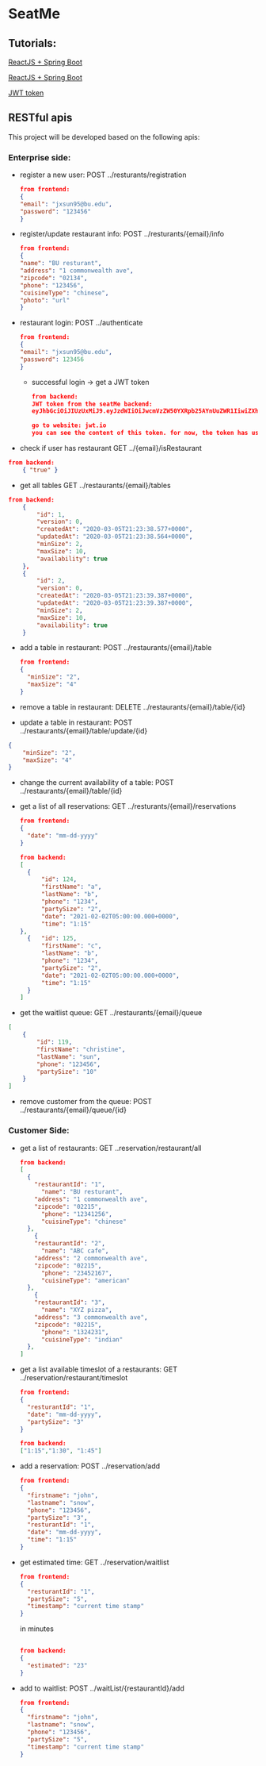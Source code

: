 # SeatMe

## Tutorials: 
[ReactJS + Spring Boot](https://developer.okta.com/blog/2018/07/19/simple-crud-react-and-spring-boot#add-a-jpa-domain-model)

[ReactJS + Spring Boot](https://spring.io/guides/tutorials/react-and-spring-data-rest)

[JWT token](https://jwt.io/)

## RESTful apis

This project will be developed based on the following apis: 

### Enterprise side: 

* register a new user: POST ../resturants/registration 
  ```json
  from frontend:
  {
  "email": "jxsun95@bu.edu",
  "password": "123456"
  }
  ```

* register/update restaurant info: POST ../resturants/{email}/info
  ```json
  from frontend:
  {
  "name": "BU resturant",
  "address": "1 commonwealth ave",
  "zipcode": "02134",
  "phone": "123456",
  "cuisineType": "chinese",
  "photo": "url"
  }
  ```

* restaurant login: POST ../authenticate 

  ```json
  from frontend:
  {
  "email": "jxsun95@bu.edu",
  "password": 123456
  }
  ```

  * successful login -> get a JWT token

    ```json
    from backend:
    JWT token from the seatMe backend: 
    eyJhbGciOiJIUzUxMiJ9.eyJzdWIiOiJwcmVzZW50YXRpb25AYnUuZWR1IiwiZXhwIjoxNTg1ODYxNTA1LCJpYXQiOjE1ODUyNTY3MDV9.OTZPiuSXSImhNqDa05WNn7ljARPRetkEavKycNkbxdHmjw0GWXt_pviqK9w6VEawiduULGV4K_nOuwvwiXkRxA
    
    go to website: jwt.io
    you can see the content of this token. for now, the token has user email

    ```

* check if user has restaurant GET ../{email}/isRestaurant
```json
from backend:
    { "true" }
```

* get all tables GET ../restaurants/{email}/tables
```json
from backend:
    {
        "id": 1,
        "version": 0,
        "createdAt": "2020-03-05T21:23:38.577+0000",
        "updatedAt": "2020-03-05T21:23:38.564+0000",
        "minSize": 2,
        "maxSize": 10,
        "availability": true
    },
    {
        "id": 2,
        "version": 0,
        "createdAt": "2020-03-05T21:23:39.387+0000",
        "updatedAt": "2020-03-05T21:23:39.387+0000",
        "minSize": 2,
        "maxSize": 10,
        "availability": true
    }
```

* add a table in restaurant:   POST ../restaurants/{email}/table

  ```json
  from frontend:
  {
    "minSize": "2",
    "maxSize": "4"
  }
  ```

* remove a table in restaurant:  DELETE ../restaurants/{email}/table/{id}


* update a table in restaurant: POST ../restaurants/{email}/table/update/{id}
```json
{
    "minSize": "2",
    "maxSize": "4"
}
```


* change the current availability of a table: POST ../restaurants/{email}/table/{id}


* get a list of all reservations: GET ../resturants/{email}/reservations

  ```json
  from frontend:
  {
    "date": "mm-dd-yyyy"
  }
  ```

  ```json
  from backend:
  [
    {
        "id": 124,
        "firstName": "a",
        "lastName": "b",
        "phone": "1234",
        "partySize": "2",
        "date": "2021-02-02T05:00:00.000+0000",
        "time": "1:15"    
  },
    {   "id": 125,
        "firstName": "c",
        "lastName": "b",
        "phone": "1234",
        "partySize": "2",
        "date": "2021-02-02T05:00:00.000+0000",
        "time": "1:15"  
    }
  ]
  ```

* get the waitlist queue: GET ../restaurants/{email}/queue

```json
[
    {
        "id": 119,
        "firstName": "christine",
        "lastName": "sun",
        "phone": "123456",
        "partySize": "10"
    }
]
```

* remove customer from the queue: POST ../restaurants/{email}/queue/{id}

  

### Customer Side:

* get a list of restaurants:  GET ..reservation/restaurant/all

  ```json
  from backend:
  [
    {
      "restaurantId": "1",
  		"name": "BU resturant",
      "address": "1 commonwealth ave",
      "zipcode": "02215",
  		"phone": "12341256",
  		"cuisineType": "chinese"
    },
      {
      "restaurantId": "2",
  		"name": "ABC cafe",
      "address": "2 commonwealth ave",
      "zipcode": "02215",
  		"phone": "23452167",
  		"cuisineType": "american"
    },
      {
      "restaurantId": "3",
  		"name": "XYZ pizza",
      "address": "3 commonwealth ave",
      "zipcode": "02215",
  		"phone": "1324231",
  		"cuisineType": "indian"
    },
  ]
  ```

* get a list available timeslot of a restaurants: GET ../reservation/restaurant/timeslot

  ```json
  from frontend: 
  {
    "resturantId": "1",
    "date": "mm-dd-yyyy",
    "partySize": "3"
  }
  ```

  ```json
  from backend:
  ["1:15","1:30", "1:45"]
  ```

* add a reservation: POST ../reservation/add

  ```json
  from frontend:
  {
    "firstname": "john",
    "lastname": "snow",
    "phone": "123456",
    "partySize": "3",
    "resturantId": "1",
    "date": "mm-dd-yyyy",
    "time": "1:15"
  }
  ```

* get estimated time: GET ../reservation/waitlist

  ```json
  from frontend:
  {
    "resturantId": "1",
    "partySize": "5",
    "timestamp": "current time stamp"
  }
  ```

  in minutes
  ```json
 
  from backend:
  {
    "estimated": "23" 
  }
  ```
* add to waitlist: POST ../waitList/{restaurantId}/add

  ```json
  from frontend:
  {
    "firstname": "john",
    "lastname": "snow",
    "phone": "123456",
    "partySize": "5",
    "timestamp": "current time stamp"
  }
  ```
  
  
  

